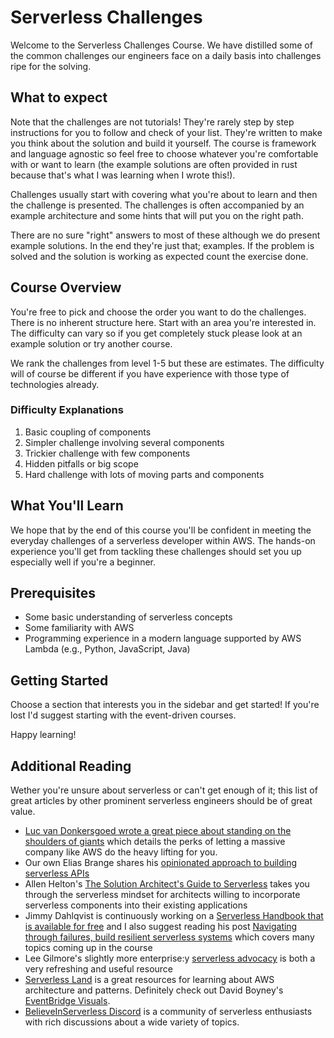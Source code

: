 # Serverless Challenges

Welcome to the Serverless Challenges Course. We have distilled some of the common challenges our engineers face on a daily basis into challenges ripe for the solving. 

## What to expect

Note that the challenges are not tutorials! They're rarely step by step instructions for you to follow and check of your list. They're written to make you think about the solution and build it yourself. The course is framework and language agnostic so feel free to choose whatever you're comfortable with or want to learn (the example solutions are often provided in rust because that's what I was learning when I wrote this!). 

Challenges usually start with covering what you're about to learn and then the challenge is presented. The challenges is often accompanied by an example architecture and some hints that will put you on the right path. 

There are no sure "right" answers to most of these although we do present example solutions. In the end they're just that; examples. If the problem is solved and the solution is working as expected count the exercise done.

## Course Overview

You're free to pick and choose the order you want to do the challenges. There is no inherent structure here. Start with an area you're interested in. The difficulty can vary so if you get completely stuck please look at an example solution or try another course.

We rank the challenges from level 1-5 but these are estimates. The difficulty will of course be different if you have experience with those type of technologies already.

### Difficulty Explanations

1. Basic coupling of components
2. Simpler challenge involving several components
3. Trickier challenge with few components
4. Hidden pitfalls or big scope
5. Hard challenge with lots of moving parts and components

## What You'll Learn

We hope that by the end of this course you'll be confident in meeting the everyday challenges of a serverless developer within AWS. The hands-on experience you'll get from tackling these challenges should set you up especially well if you're a beginner.

## Prerequisites

- Some basic understanding of serverless concepts
- Some familiarity with AWS
- Programming experience in a modern language supported by AWS Lambda (e.g., Python, JavaScript, Java)

## Getting Started

Choose a section that interests you in the sidebar and get started! If you're lost I'd suggest starting with the event-driven courses.

Happy learning!

## Additional Reading

Wether you're unsure about serverless or can't get enough of it; this list of great articles by other prominent serverless engineers should be of great value.

* [Luc van Donkersgoed wrote a great piece about standing on the shoulders of giants](https://lucvandonkersgoed.com/2023/10/13/if-the-shoulders-of-giants-are-offered-youd-do-well-to-stand-on-them/) which details the perks of letting a massive company like AWS do the heavy lifting for you.
* Our own Elias Brange shares his [opinionated approach to building serverless APIs](https://www.eliasbrange.dev/posts/opinionated-approach-to-serverless-apis/)
* Allen Helton's [The Solution Architect's Guide to Serverless](https://www.readysetcloud.io/blog/allen.helton/solution_architects_guide_to_serverless/) takes you through the serverless mindset for architects willing to incorporate serverless components into their existing applications
* Jimmy Dahlqvist is continuously working on a [Serverless Handbook that is available for free](https://github.com/JimmyDqv/serverless-handbook) and I also suggest reading his post [Navigating through failures, build resilient serverless systems](https://community.aws/content/2fdtPfnbvTo5SxTtIC3Emhl0UVG/navigating-through-failures-build-resilient-serverless-systems) which covers many topics coming up in the course
* Lee Gilmore's slightly more enterprise:y [serverless advocacy](https://blog.serverlessadvocate.com/serverless-content-46ef5b562d8e) is both a very refreshing and useful resource
* [Serverless Land](https://serverlessland.com/) is a great resources for learning about AWS architecture and patterns. Definitely check out David Boyney's [EventBridge Visuals](https://serverlessland.com/serverless/visuals/eventbridge).
* [BelieveInServerless Discord](https://discord.gg/yq3rJ8SUab) is a community of serverless enthusiasts with rich discussions about a wide variety of topics.
